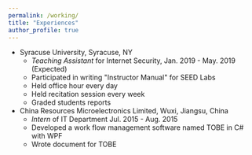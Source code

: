 ```yaml
---
permalink: /working/
title: "Experiences"
author_profile: true
---
```


* Syracuse University, Syracuse, NY
  * *Teaching Assistant* for Internet Security, Jan. 2019 - May. 2019 (Expected)
  * Participated in writing "Instructor Manual" for SEED Labs
  * Held office hour every day
  * Held recitation session every week
  * Graded students reports
* China Resources Microelectronics Limited, Wuxi, Jiangsu, China
  * *Intern* of IT Department Jul. 2015 - Aug. 2015
  * Developed a work flow management software named TOBE in C# with WPF
  * Wrote document for TOBE